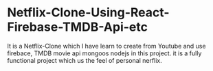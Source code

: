 # Netflix-Clone-Using-React-Firebase-TMDB-Api-etc
It is a Netflix-Clone which I have learn to create from Youtube and use firebace, TMDB movie api mongoos nodejs in this project.
it is a fully functional project which us the feel of personal nerflix.
